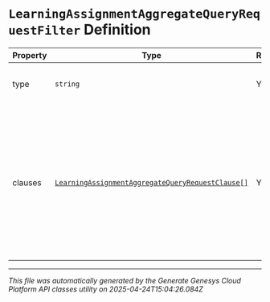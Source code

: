 # `LearningAssignmentAggregateQueryRequestFilter` Definition

| Property | Type | Required | Description |
|----------|------|----------|-------------|
| type | `string` | Yes | The logic used to combine the clauses |
| clauses | [`LearningAssignmentAggregateQueryRequestClause[]`](learningassignmentaggregatequeryrequestclause-definition.md) | Yes | The list of clauses used to filter the data. Note that clauses must filter by attendeeId and a maximum of 100 user IDs are allowed |

---

*This file was automatically generated by the Generate Genesys Cloud Platform API classes utility on 2025-04-24T15:04:26.084Z*
